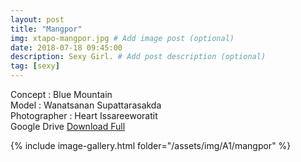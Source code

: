 ```yaml
---
layout: post
title: "Mangpor"
img: xtapo-mangpor.jpg # Add image post (optional)
date: 2018-07-18 09:45:00
description: Sexy Girl. # Add post description (optional)
tag: [sexy]
---
```

Concept : Blue Mountain   
Model : Wanatsanan Supattarasakda  
Photographer : Heart Issareeworatit  
Google Drive [Download Full](http://gestyy.com/e0HD0D)        

{% include image-gallery.html folder="/assets/img/A1/mangpor" %}
